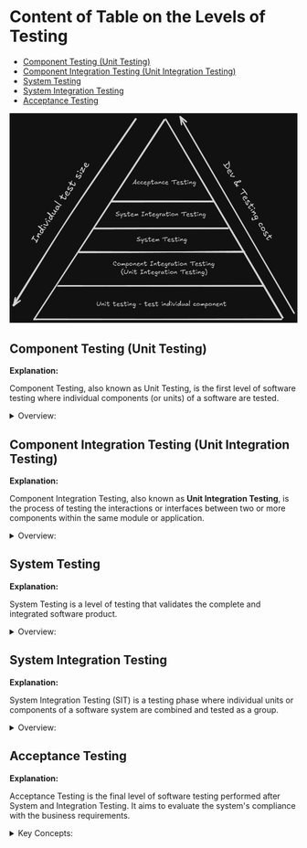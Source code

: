 <!-- markdownlint-disable MD033 -->
# Content of Table on the Levels of Testing

- [Component Testing (Unit Testing)](#component-testing-unit-testing)
- [Component Integration Testing (Unit Integration Testing)](#component-integration-testing-unit-integration-testing)
- [System Testing](#system-testing)
- [System Integration Testing](#system-integration-testing)
- [Acceptance Testing](#acceptance-testing)

![alt text](./images/testLevels.png)

## Component Testing (Unit Testing)

**Explanation:**

Component Testing, also known as Unit Testing, is the first level of software testing where individual components (or units) of a software are tested.

<details>
    <summary>Overview:</summary>

1. **Isolation:** In **unit testing**, components are tested in isolation from the rest of the system. This means that if a test fails, it's clear that the fault is within the unit under test.

2. **Mocking:** Creating mock objects to simulate the behavior of real objects.

3. **White-Box Testing:** Unit testing is a type of **white-box testing** as it requires knowledge of the **internal structure** of the unit to write the tests.

4. **Automated:** Unit tests are typically automated and run as part of the build process. This allows for regular **regression testing** as the codebase evolves.

5. **Test-Driven Development (TDD):** Is a key part of TDD(Test-driven development), a **development methodology** where failing unit tests are written before the code is written to make them pass.

6. **Coverage:** A measure of how much of the codebase is tested by unit tests.

</details>

## Component Integration Testing (Unit Integration Testing)

**Explanation:**

Component Integration Testing, also known as **Unit Integration Testing**, is the process of testing the interactions or interfaces between two or more components within the same module or application.

<details>
    <summary>Overview:</summary>

1. **Interaction Between Units:** The main focus of integration testing is to test the interaction points between different units.

2. **Applicability:** Not mandatory for all applications. Conducted if the application has features requiring component interactions.

3. **Integration Testing Levels:**
    - **Component Integration Testing:** Within the same module.

    - **System Integration Testing:** Between different modules or systems.

4. **Web Services Integration:** Includes testing **APIs** to ensure correct request processing and response handling.

5. **Integration Strategy:** Existing integration strategies approaches.
    - **Bottom-Up Integration** is an approach where testing starts with the lower-level modules and progresses upwards. Lower-level modules are integrated and tested first, and then higher-level modules are added and tested incrementally.

    - **Top-Down Integration**  is an approach where testing starts with the higher-level modules and progresses downwards. Higher-level modules are integrated and tested first, and then lower-level modules are added and tested incrementally.

    - **Big Bang Integration** is an approach where all modules are integrated simultaneously after they have been developed and unit tested. The entire system is then tested as a whole.

</details>

## System Testing

**Explanation:**

System Testing is a level of testing that validates the complete and integrated software product.

<details>
    <summary>Overview:</summary>

1. **Whole System:** When we checking the system based specified requirements.

2. **Functional and Non-Functional Testing:**
    - **Functional Testing:** valdiate that the system meets the functional requirements.

    - **Non-Functional Testing:** Although **system testing** itself is primarily **functional**, it serves as a prerequisite for **non-functional testing**.

3. **End-to-End Testing:** Validates the complete workflow by checking integrated components function works together.

4. **Environment-Related Factors:** Testing the system in an environment that close the production environment, including hardware configurations, operating systems, network conditions, and software configurations.

5. **Independent Test Team:** System testing is often performed by an independent test team to provide an unbiased, fresh perspective, specialized skills, and increased accountability and transparency in the testing process.

6. **Product Risks:** Mitigate product risks that can only be assessed when the system is fully integrated, such as performance bottlenecks, security vulnerabilities, end-to-end functionality, and user experience.

7. **Incomplete Requirements:** If there are incomplete requirements and product risks that were not fully understood or defined during earlier phases, secure that the final product meets all user needs and business requirements.

8. **Simulations and Subsystems:** System testing may use simulations of subsystems or services to create a representative test environment.

</details>

## System Integration Testing

**Explanation:**

System Integration Testing (SIT) is a testing phase where individual units or components of a software system are combined and tested as a group.

<details>
    <summary>Overview:</summary>

1. **Interaction Between Systems:** SIT focuses on testing the interfaces and interactions between two or more systems or components. This includes both internal and external systems that communicate with each other.

2. **Test Environment:** SIT should be executed in an environment that close to the production environment.

3. **End-to-End Testing:** Can also be part of SIT when it involves interactions between multiple systems or components, such as microservices.

</details>

## Acceptance Testing

**Explanation:**

Acceptance Testing is the final level of software testing performed after System and Integration Testing. It aims to evaluate the system's compliance with the business requirements.

<details>
    <summary>Key Concepts:</summary>

1. **User Perspective:** Acceptance testing is conducted from the user's perspective.

2. **Business Requirements:** The main focus of acceptance testing is to validate the system against business requirements.

3. **Types of Acceptance Testing:**
    - **User Acceptance Testing (UAT):** This is the final phase of acceptance testing where the actual users test the software to validate the functionality and usability.

    - **Operational Acceptance Testing (OAT):** OAT focuses on validating the operational aspects of the system to ensure it can be deployed, installed, and operated in the environment.

    - **Contract and Regulatory Acceptance Testing:** Ensures that the system meets contract obligations and regulatory standards.

4. **Alpha and Beta Testing:**
    - **Alpha Testing:** Conducted by the customer in a pre-production environment to validate the product before it is released.

    - **Beta Testing:** Conducted by a limited number of end users in the real environment to gather feedback before the product is officially released.

5. **End-user or Stakeholder Involvement:** Most of the time, end-users or stakeholders perform acceptance testing. QA teams prepare the environment and ensure everything is working correctly before handing it over for acceptance testing. QA teams may also perform preliminary acceptance testing to verify that the system is ready for end-user testing.

</details>
